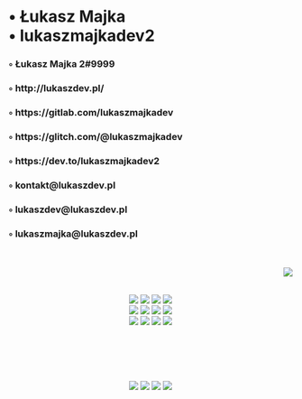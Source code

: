 <!--lukaszmajkadev2-->

<h1>• Łukasz Majka<br>• lukaszmajkadev2</h1>
<h3>◦ Łukasz Majka 2#9999</h3>
<h3>◦ http://lukaszdev.pl/</h3>
<h3>◦ https://gitlab.com/lukaszmajkadev</h3>
<h3>◦ https://glitch.com/@lukaszmajkadev</h3>
<h3>◦ https://dev.to/lukaszmajkadev2</h3>
<h3>◦ kontakt@lukaszdev.pl</h3>
<h3>◦ lukaszdev@lukaszdev.pl</h3>
<h3>◦ lukaszmajka@lukaszdev.pl</h3>
<br><br>

<img align="right" src="https://github-readme-stats.vercel.app/api/?username=lukaszmajkadev2&show_icons=false&include_all_commits&theme=white"/>

<p align="center">
<br><br>
<img src="https://img.shields.io/badge/html-white.svg?&style=for-the-badge&logo=html5&logoColor=000000"/>
<img src="https://img.shields.io/badge/javascript-white.svg?&style=for-the-badge&logo=javascript&logoColor=000000"/>
<img src="https://img.shields.io/badge/typescript-white.svg?&style=for-the-badge&logo=typescript&logoColor=000000"/>
<img src="https://img.shields.io/badge/java-white.svg?&style=for-the-badge&logo=java&logoColor=000000"/><br>
<img src="https://img.shields.io/badge/react-white.svg?&style=for-the-badge&logo=react&logoColor=000000"/>
<img src="https://img.shields.io/badge/python-white.svg?&style=for-the-badge&logo=python&logoColor=000000"/>
<img src="https://img.shields.io/badge/lua-white.svg?&style=for-the-badge&logo=lua&logoColor=000000"/>
<img src="https://img.shields.io/badge/c-white.svg?&style=for-the-badge&logo=c&logoColor=000000"/><br>
<img src="https://img.shields.io/badge/mysql-white.svg?&style=for-the-badge&logo=mysql&logoColor=000000"/>
<img src="https://img.shields.io/badge/postgresql-white.svg?&style=for-the-badge&logo=postgresql&logoColor=000000"/>
<img src="https://img.shields.io/badge/mongodb-white.svg?&style=for-the-badge&logo=mongodb&logoColor=000000"/>
<img src="https://img.shields.io/badge/oracle-white.svg?&style=for-the-badge&logo=oracle&logoColor=000000"/>
</p>
<br><br><br><br>

<p align="center">
<img src="https://img.shields.io/github/followers/lukaszmajkadev2?style=social"/>
<img src="https://img.shields.io/twitch/status/lukaszmajka?style=social"/>
<img src="https://img.shields.io/twitter/follow/ukasz89989598?style=social"/>
<img src="https://img.shields.io/youtube/channel/subscribers/UCzev9mrpe_K9KF_4UTYQrSw?style=social"/>
</p>

<!--lukaszmajkadev2/README.md-->
